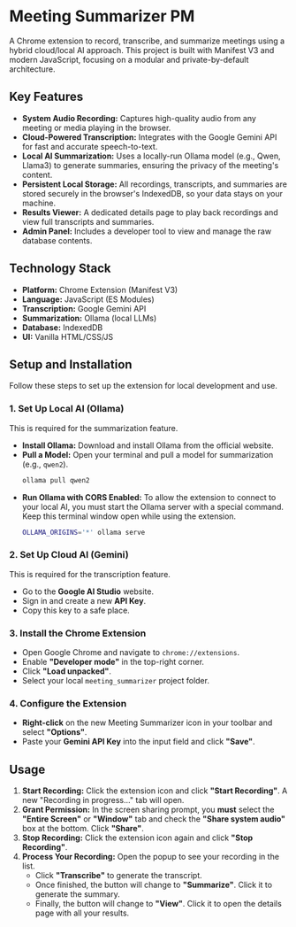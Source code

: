 # Meeting Summarizer PM

A Chrome extension to record, transcribe, and summarize meetings using a hybrid cloud/local AI approach. This project is built with Manifest V3 and modern JavaScript, focusing on a modular and private-by-default architecture.

## Key Features

  * **System Audio Recording:** Captures high-quality audio from any meeting or media playing in the browser.
  * **Cloud-Powered Transcription:** Integrates with the Google Gemini API for fast and accurate speech-to-text.
  * **Local AI Summarization:** Uses a locally-run Ollama model (e.g., Qwen, Llama3) to generate summaries, ensuring the privacy of the meeting's content.
  * **Persistent Local Storage:** All recordings, transcripts, and summaries are stored securely in the browser's IndexedDB, so your data stays on your machine.
  * **Results Viewer:** A dedicated details page to play back recordings and view full transcripts and summaries.
  * **Admin Panel:** Includes a developer tool to view and manage the raw database contents.

## Technology Stack

  * **Platform:** Chrome Extension (Manifest V3)
  * **Language:** JavaScript (ES Modules)
  * **Transcription:** Google Gemini API
  * **Summarization:** Ollama (local LLMs)
  * **Database:** IndexedDB
  * **UI:** Vanilla HTML/CSS/JS

## Setup and Installation

Follow these steps to set up the extension for local development and use.

### 1\. Set Up Local AI (Ollama)

This is required for the summarization feature.

  * **Install Ollama:** Download and install Ollama from the official website.
  * **Pull a Model:** Open your terminal and pull a model for summarization (e.g., `qwen2`).
    ```bash
    ollama pull qwen2
    ```
  * **Run Ollama with CORS Enabled:** To allow the extension to connect to your local AI, you must start the Ollama server with a special command. Keep this terminal window open while using the extension.
    ```bash
    OLLAMA_ORIGINS='*' ollama serve
    ```

### 2\. Set Up Cloud AI (Gemini)

This is required for the transcription feature.

  * Go to the **Google AI Studio** website.
  * Sign in and create a new **API Key**.
  * Copy this key to a safe place.

### 3\. Install the Chrome Extension

  * Open Google Chrome and navigate to `chrome://extensions`.
  * Enable **"Developer mode"** in the top-right corner.
  * Click **"Load unpacked"**.
  * Select your local `meeting_summarizer` project folder.

### 4\. Configure the Extension

  * **Right-click** on the new Meeting Summarizer icon in your toolbar and select **"Options"**.
  * Paste your **Gemini API Key** into the input field and click **"Save"**.

## Usage

1.  **Start Recording:** Click the extension icon and click **"Start Recording"**. A new "Recording in progress..." tab will open.
2.  **Grant Permission:** In the screen sharing prompt, you **must** select the **"Entire Screen"** or **"Window"** tab and check the **"Share system audio"** box at the bottom. Click **"Share"**.
3.  **Stop Recording:** Click the extension icon again and click **"Stop Recording"**.
4.  **Process Your Recording:** Open the popup to see your recording in the list.
      * Click **"Transcribe"** to generate the transcript.
      * Once finished, the button will change to **"Summarize"**. Click it to generate the summary.
      * Finally, the button will change to **"View"**. Click it to open the details page with all your results.